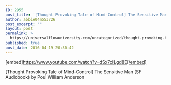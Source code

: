 ```yaml
---
ID: 2955
post_title: '[Thought Provoking Tale of Mind-Control] The Sensitive Man (SF Audiobook)'
author: abbie04m553726
post_excerpt: ""
layout: post
permalink: >
  https://universalflowuniversity.com/uncategorized/thought-provoking-tale-of-mind-control-the-sensitive-man-sf-audiobook/
published: true
post_date: 2016-04-19 20:30:42
---
```

[embed]https://www.youtube.com/watch?v=dSx7cILgd8E[/embed]<br>
<p>[Thought Provoking Tale of Mind-Control] The Sensitive Man (SF Audiobook) by Poul William Anderson</p>